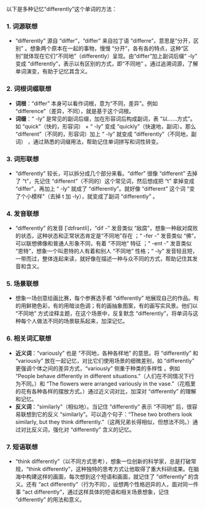以下是多种记忆“differently”这个单词的方法：

### 1. 词源联想
 - “differently” 源自 “differ”，“differ” 来自拉丁语 “differre”，意思是“分开，区别” 。想象两个原本在一起的事物，慢慢 “分开”，各有各的特点，这种“区别”就体现在它们“不同地”（differently）呈现。由“differ”加上副词后缀“ -ly” 变成 “differently”，表示以有区别的方式，即“不同地” 。通过追溯词源，了解单词演变，有助于记忆其含义。

### 2. 词根词缀联想
 - **词根**：“differ” 本身可以看作词根，意为“不同，差异”。例如 “difference”（差异，不同），就是基于这个词根。
 - **词缀**：“ -ly” 是常见的副词后缀，加在形容词后构成副词，表 “以……方式”。如 “quick”（快的，形容词） + “ -ly” 变成 “quickly”（快速地，副词）。那么 “different”（不同的，形容词）加上 “ -ly” 就变成 “differently”（不同地，副词） ，通过熟悉的词缀用法，帮助记住单词拼写和词性转变。

### 3. 词形联想
 - “differently” 较长，可以拆分成几个部分来看。“differ” 很像 “different” 去掉了 “t”，先记住 “different”（不同的）这个常见词，然后想成把 “t” 拿掉变成 “differ”，再加上 “ -ly” 就成了 “differently”。就好像 “different” 这个词 “变了个小模样”（去掉 t 加 -ly），就变成了副词 “differently” 。

### 4. 发音联想
 - “differently” 的发音 [ˈdɪfrəntli]，“dif -” 发音类似 “敌腐”，想象一种敌对腐败的状态，这种状态和正常状态肯定是“不同地”存在 ；“ -fer -” 发音类似 “佛”，可以联想佛像和普通人形象不同，有着 “不同地” 特征 ；“ -ent -” 发音类似 “恩特”，想象一个叫恩特的人有着和别人 “不同地” 性格；“ -ly” 发音轻且短，一带而过，整体连起来读，就好像在描述一种与众不同的方式，帮助记住其发音和含义。

### 5. 场景联想
 - 想象一场创意绘画比赛，每个参赛选手都 “differently” 地展现自己的作品。有的用鲜艳色彩，有的用暗淡色调；有的画抽象图案，有的画写实风景。他们以 “不同地” 方式诠释主题，在这个场景中，反复默念 “differently”，将单词与这种每个人做法不同的场景联系起来，加深记忆。

### 6. 相关词汇联想
 - **近义词**：“variously” 也是 “不同地，各种各样地” 的意思。将 “differently” 和 “variously” 放在一起记忆，对比它们使用场景的细微差别，如 “differently” 更强调个体之间的差异方式，“variously” 侧重于种类的多样性 。例如 “People behave differently in different situations.”（人们在不同情况下行为不同。）和 “The flowers were arranged variously in the vase.”（花瓶里的花有各种各样的摆放方式。）通过近义词对比，加深对 “differently” 的理解和记忆。
 - **反义词**：“similarly”（相似地）。当记住 “differently” 表示 “不同地” 后，很容易联想到它的反义 “similarly”。可以造个句子：“These two brothers look similarly, but they think differently.”（这两兄弟长得相似，但想法不同。）通过对比反义词，强化对 “differently” 含义的记忆。

### 7. 短语联想
 - “think differently”（以不同方式思考），想象一位创新的科学家，总是打破常规，“think differently”，这种独特的思考方式让他取得了重大科研成果。在脑海中构建这样的画面，每次想到这个短语和画面，就记住了 “differently” 的含义。还有 “act differently”（行为不同），设想两个性格迥异的人，面对同一件事 “act differently”，通过这样具体的短语和相关场景想象，记住 “differently” 的用法和意义。 